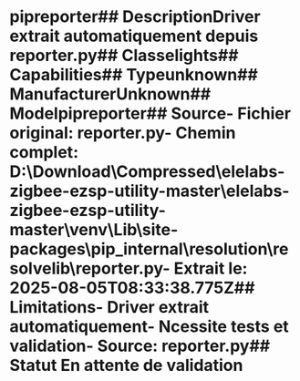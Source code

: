# pipreporter##  DescriptionDriver extrait automatiquement depuis reporter.py##  Classelights##  Capabilities##  Typeunknown##  ManufacturerUnknown##  Modelpipreporter##  Source- **Fichier original**: reporter.py- **Chemin complet**: D:\Download\Compressed\elelabs-zigbee-ezsp-utility-master\elelabs-zigbee-ezsp-utility-master\venv\Lib\site-packages\pip\_internal\resolution\resolvelib\reporter.py- **Extrait le**: 2025-08-05T08:33:38.775Z##  Limitations- Driver extrait automatiquement- Ncessite tests et validation- Source: reporter.py##  Statut En attente de validation